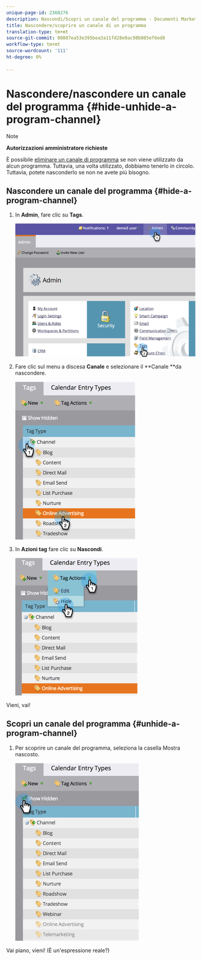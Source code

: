 ```yaml
---
unique-page-id: 2360276
description: Nascondi/Scopri un canale del programma - Documenti Marketo - Documentazione del prodotto
title: Nascondere/scoprire un canale di un programma
translation-type: tm+mt
source-git-commit: 00887ea53e395bea3a11fd28e0ac98b085ef6ed8
workflow-type: tm+mt
source-wordcount: '111'
ht-degree: 0%

---
```



# Nascondere/nascondere un canale del programma {#hide-unhide-a-program-channel}

>[!NOTE]
>
>**Autorizzazioni amministratore richieste**

È possibile [eliminare un canale di programma](delete-a-program-channel.md) se non viene utilizzato da alcun programma.  Tuttavia, una volta utilizzato, dobbiamo tenerlo in circolo.  Tuttavia, potete nasconderlo se non ne avete più bisogno.

## Nascondere un canale del programma {#hide-a-program-channel}

1. In **Admin**, fare clic su **Tags**.

   ![](assets/image2014-9-24-15-3a45-3a7.png)

1. Fare clic sul menu a discesa **Canale** e selezionare il **Canale **da nascondere.

   ![](assets/image2014-9-24-15-3a45-3a41.png)

1. In **Azioni tag** fare clic su **Nascondi**.

   ![](assets/image2014-9-24-15-3a46-3a22.png)

Vieni, vai!

## Scopri un canale del programma {#unhide-a-program-channel}

1. Per scoprire un canale del programma, seleziona la casella Mostra nascosto.

   ![](assets/image2014-9-24-15-3a47-3a24.png)

Vai piano, vieni! (È un&#39;espressione reale?)
